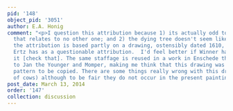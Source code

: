 ```yaml
---
pid: '148'
object_pid: '3051'
author: E.A. Honig
comment: "<p>I question this attribution because 1) its actually odd to have a work
  that relates to no other one; and 2) the dying tree doesn't seem like Jan.  Also,
  the attribution is based partly on a drawing, ostensibly dated 1610, which even
  Ertz has as a questionable attribution.  I'd feel better if Winner had accepted
  it [check that]. The same staffage is reused in a work in Enschede that  Ertz attributes
  to Jan the Younger and Momper, making me think that this drawing was some sort of
  pattern to be copied. There are some things really wrong with this drawing (proportions
  of cows) although to be fair they do not occur in the present painting.</p>"
post_date: March 13, 2014
order: '147'
collection: discussion
---
```

